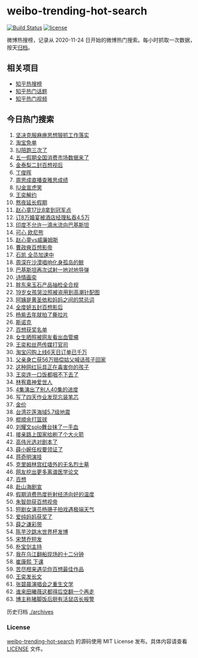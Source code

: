 # weibo-trending-hot-search

[![Build Status](https://github.com/justjavac/weibo-trending-hot-search/workflows/ci/badge.svg?branch=master)](https://github.com/justjavac/weibo-trending-hot-search/actions)
[![license](https://img.shields.io/github/license/justjavac/weibo-trending-hot-search)](https://github.com/justjavac/weibo-trending-hot-search/blob/master/LICENSE)

微博热搜榜，记录从 2020-11-24 日开始的微博热门搜索。每小时抓取一次数据，按天[归档](./archives)。

## 相关项目

- [知乎热搜榜](https://github.com/justjavac/zhihu-trending-top-search)
- [知乎热门话题](https://github.com/justjavac/zhihu-trending-hot-questions)
- [知乎热门视频](https://github.com/justjavac/zhihu-trending-hot-video)

## 今日热门搜索

<!-- BEGIN -->
<!-- 最后更新时间 Tue May 06 2025 02:09:08 GMT+0800 (China Standard Time) -->

1. [坚决克服麻痹思想狠抓工作落实](https://s.weibo.com//weibo?q=%23%E5%9D%9A%E5%86%B3%E5%85%8B%E6%9C%8D%E9%BA%BB%E7%97%B9%E6%80%9D%E6%83%B3%E7%8B%A0%E6%8A%93%E5%B7%A5%E4%BD%9C%E8%90%BD%E5%AE%9E%23&Refer=new_time)
1. [淘宝免单](https://s.weibo.com//weibo?q=%E6%B7%98%E5%AE%9D%E5%85%8D%E5%8D%95&t=31&band_rank=2&Refer=top)
1. [IU陪跑三次了](https://s.weibo.com//weibo?q=%23IU%E9%99%AA%E8%B7%91%E4%B8%89%E6%AC%A1%E4%BA%86%23&t=31&band_rank=1&Refer=top)
1. [五一假期全国消费市场数据来了](https://s.weibo.com//weibo?q=%23%E4%BA%94%E4%B8%80%E5%81%87%E6%9C%9F%E5%85%A8%E5%9B%BD%E6%B6%88%E8%B4%B9%E5%B8%82%E5%9C%BA%E6%95%B0%E6%8D%AE%E6%9D%A5%E4%BA%86%23&t=31&band_rank=3&Refer=top)
1. [金泰梨二封百想视后](https://s.weibo.com//weibo?q=%23%E9%87%91%E6%B3%B0%E6%A2%A8%E4%BA%8C%E5%B0%81%E7%99%BE%E6%83%B3%E8%A7%86%E5%90%8E%23&t=31&band_rank=4&Refer=top)
1. [丁俊晖](https://s.weibo.com//weibo?q=%E4%B8%81%E4%BF%8A%E6%99%96&t=31&band_rank=6&Refer=top)
1. [周思成直播查雅思成绩](https://s.weibo.com//weibo?q=%23%E5%91%A8%E6%80%9D%E6%88%90%E7%9B%B4%E6%92%AD%E6%9F%A5%E9%9B%85%E6%80%9D%E6%88%90%E7%BB%A9%23&t=31&band_rank=10&Refer=top)
1. [IU金宣虎笑](https://s.weibo.com//weibo?q=IU%E9%87%91%E5%AE%A3%E8%99%8E%E7%AC%91&t=31&band_rank=13&Refer=top)
1. [王奕解约](https://s.weibo.com//weibo?q=%23%E7%8E%8B%E5%A5%95%E8%A7%A3%E7%BA%A6%23&t=31&band_rank=7&Refer=top)
1. [熬夜延长假期](https://s.weibo.com//weibo?q=%E7%86%AC%E5%A4%9C%E5%BB%B6%E9%95%BF%E5%81%87%E6%9C%9F&t=31&band_rank=39&Refer=top)
1. [赵心童17比8拿到冠军点](https://s.weibo.com//weibo?q=%23%E8%B5%B5%E5%BF%83%E7%AB%A517%E6%AF%948%E6%8B%BF%E5%88%B0%E5%86%A0%E5%86%9B%E7%82%B9%23&t=31&band_rank=8&Refer=top)
1. [订8万婚宴被酒店经理私吞4.5万](https://s.weibo.com//weibo?q=%23%E8%AE%A28%E4%B8%87%E5%A9%9A%E5%AE%B4%E8%A2%AB%E9%85%92%E5%BA%97%E7%BB%8F%E7%90%86%E7%A7%81%E5%90%9E4.5%E4%B8%87%23&t=31&band_rank=11&Refer=top)
1. [印度不允许一滴水流向巴基斯坦](https://s.weibo.com//weibo?q=%23%E5%8D%B0%E5%BA%A6%E4%B8%8D%E5%85%81%E8%AE%B8%E4%B8%80%E6%BB%B4%E6%B0%B4%E6%B5%81%E5%90%91%E5%B7%B4%E5%9F%BA%E6%96%AF%E5%9D%A6%23&t=31&band_rank=5&Refer=top)
1. [可心 欧尼熊](https://s.weibo.com//weibo?q=%E5%8F%AF%E5%BF%83%20%E6%AC%A7%E5%B0%BC%E7%86%8A&t=31&band_rank=11&Refer=top)
1. [赵心童vs威廉姆斯](https://s.weibo.com//weibo?q=%23%E8%B5%B5%E5%BF%83%E7%AB%A5vs%E5%A8%81%E5%BB%89%E5%A7%86%E6%96%AF%23&t=31&band_rank=18&Refer=top)
1. [曹政奭百想影帝](https://s.weibo.com//weibo?q=%23%E6%9B%B9%E6%94%BF%E5%A5%AD%E7%99%BE%E6%83%B3%E5%BD%B1%E5%B8%9D%23&t=31&band_rank=14&Refer=top)
1. [石凯 全员加速中](https://s.weibo.com//weibo?q=%E7%9F%B3%E5%87%AF%20%E5%85%A8%E5%91%98%E5%8A%A0%E9%80%9F%E4%B8%AD&t=31&band_rank=23&Refer=top)
1. [周深在沙漠唱响化身孤岛的鲸](https://s.weibo.com//weibo?q=%23%E5%91%A8%E6%B7%B1%E5%9C%A8%E6%B2%99%E6%BC%A0%E5%94%B1%E5%93%8D%E5%8C%96%E8%BA%AB%E5%AD%A4%E5%B2%9B%E7%9A%84%E9%B2%B8%23&t=31&band_rank=9&Refer=top)
1. [巴基斯坦再次试射一地对地导弹](https://s.weibo.com//weibo?q=%23%E5%B7%B4%E5%9F%BA%E6%96%AF%E5%9D%A6%E5%86%8D%E6%AC%A1%E8%AF%95%E5%B0%84%E4%B8%80%E5%9C%B0%E5%AF%B9%E5%9C%B0%E5%AF%BC%E5%BC%B9%23&t=31&band_rank=10&Refer=top)
1. [诗情画奕](https://s.weibo.com//weibo?q=%E8%AF%97%E6%83%85%E7%94%BB%E5%A5%95&t=31&band_rank=27&Refer=top)
1. [胖东来玉石产品抽检全合规](https://s.weibo.com//weibo?q=%23%E8%83%96%E4%B8%9C%E6%9D%A5%E7%8E%89%E7%9F%B3%E4%BA%A7%E5%93%81%E6%8A%BD%E6%A3%80%E5%85%A8%E5%90%88%E8%A7%84%23&t=31&band_rank=19&Refer=top)
1. [19岁女孩哭泣照被盗用到高潮针配图](https://s.weibo.com//weibo?q=%2319%E5%B2%81%E5%A5%B3%E5%AD%A9%E5%93%AD%E6%B3%A3%E7%85%A7%E8%A2%AB%E7%9B%97%E7%94%A8%E5%88%B0%E9%AB%98%E6%BD%AE%E9%92%88%E9%85%8D%E5%9B%BE%23&t=31&band_rank=21&Refer=top)
1. [阿姨是黄圣依和妈妈之间的禁忌词](https://s.weibo.com//weibo?q=%23%E9%98%BF%E5%A7%A8%E6%98%AF%E9%BB%84%E5%9C%A3%E4%BE%9D%E5%92%8C%E5%A6%88%E5%A6%88%E4%B9%8B%E9%97%B4%E7%9A%84%E7%A6%81%E5%BF%8C%E8%AF%8D%23&t=31&band_rank=12&Refer=top)
1. [全度妍五封百想影后](https://s.weibo.com//weibo?q=%23%E5%85%A8%E5%BA%A6%E5%A6%8D%E4%BA%94%E5%B0%81%E7%99%BE%E6%83%B3%E5%BD%B1%E5%90%8E%23&t=31&band_rank=22&Refer=top)
1. [杨紫去年就拍了撕拉片](https://s.weibo.com//weibo?q=%23%E6%9D%A8%E7%B4%AB%E5%8E%BB%E5%B9%B4%E5%B0%B1%E6%8B%8D%E4%BA%86%E6%92%95%E6%8B%89%E7%89%87%23&t=31&band_rank=24&Refer=top)
1. [斯诺克](https://s.weibo.com//weibo?q=%E6%96%AF%E8%AF%BA%E5%85%8B&t=31&band_rank=50&Refer=top)
1. [百想获奖名单](https://s.weibo.com//weibo?q=%23%E7%99%BE%E6%83%B3%E8%8E%B7%E5%A5%96%E5%90%8D%E5%8D%95%23&t=31&band_rank=25&Refer=top)
1. [女生晒照被网友看出血管瘤](https://s.weibo.com//weibo?q=%23%E5%A5%B3%E7%94%9F%E6%99%92%E7%85%A7%E8%A2%AB%E7%BD%91%E5%8F%8B%E7%9C%8B%E5%87%BA%E8%A1%80%E7%AE%A1%E7%98%A4%23&t=31&band_rank=33&Refer=top)
1. [王奕和丝芭传媒打官司](https://s.weibo.com//weibo?q=%23%E7%8E%8B%E5%A5%95%E5%92%8C%E4%B8%9D%E8%8A%AD%E4%BC%A0%E5%AA%92%E6%89%93%E5%AE%98%E5%8F%B8%23&t=31&band_rank=28&Refer=top)
1. [淘宝闪购上线6天日订单已千万](https://s.weibo.com//weibo?q=%23%E6%B7%98%E5%AE%9D%E9%97%AA%E8%B4%AD%E4%B8%8A%E7%BA%BF6%E5%A4%A9%E6%97%A5%E8%AE%A2%E5%8D%95%E5%B7%B2%E5%8D%83%E4%B8%87%23&t=31&band_rank=38&Refer=top)
1. [父亲身亡获56万赔偿姑父喊话孩子回家](https://s.weibo.com//weibo?q=%23%E7%88%B6%E4%BA%B2%E8%BA%AB%E4%BA%A1%E8%8E%B756%E4%B8%87%E8%B5%94%E5%81%BF%E5%A7%91%E7%88%B6%E5%96%8A%E8%AF%9D%E5%AD%A9%E5%AD%90%E5%9B%9E%E5%AE%B6%23&t=31&band_rank=35&Refer=top)
1. [这种网红玩具正在毒害你的孩子](https://s.weibo.com//weibo?q=%23%E8%BF%99%E7%A7%8D%E7%BD%91%E7%BA%A2%E7%8E%A9%E5%85%B7%E6%AD%A3%E5%9C%A8%E6%AF%92%E5%AE%B3%E4%BD%A0%E7%9A%84%E5%AD%A9%E5%AD%90%23&t=31&band_rank=30&Refer=top)
1. [王奕连一口饭都咽不下去了](https://s.weibo.com//weibo?q=%23%E7%8E%8B%E5%A5%95%E8%BF%9E%E4%B8%80%E5%8F%A3%E9%A5%AD%E9%83%BD%E5%92%BD%E4%B8%8D%E4%B8%8B%E5%8E%BB%E4%BA%86%23&t=31&band_rank=26&Refer=top)
1. [林宥嘉神爱世人](https://s.weibo.com//weibo?q=%E6%9E%97%E5%AE%A5%E5%98%89%E7%A5%9E%E7%88%B1%E4%B8%96%E4%BA%BA&t=31&band_rank=25&Refer=top)
1. [4集演出了别人40集的进度](https://s.weibo.com//weibo?q=4%E9%9B%86%E6%BC%94%E5%87%BA%E4%BA%86%E5%88%AB%E4%BA%BA40%E9%9B%86%E7%9A%84%E8%BF%9B%E5%BA%A6&t=31&band_rank=34&Refer=top)
1. [写了四天作业发现忘装笔芯](https://s.weibo.com//weibo?q=%E5%86%99%E4%BA%86%E5%9B%9B%E5%A4%A9%E4%BD%9C%E4%B8%9A%E5%8F%91%E7%8E%B0%E5%BF%98%E8%A3%85%E7%AC%94%E8%8A%AF&t=31&band_rank=17&Refer=top)
1. [金价](https://s.weibo.com//weibo?q=%E9%87%91%E4%BB%B7&t=31&band_rank=31&Refer=top)
1. [台湾花莲海域5.7级地震](https://s.weibo.com//weibo?q=%23%E5%8F%B0%E6%B9%BE%E8%8A%B1%E8%8E%B2%E6%B5%B7%E5%9F%9F5.7%E7%BA%A7%E5%9C%B0%E9%9C%87%23&t=31&band_rank=49&Refer=top)
1. [棍顺余打篮球](https://s.weibo.com//weibo?q=%E6%A3%8D%E9%A1%BA%E4%BD%99%E6%89%93%E7%AF%AE%E7%90%83&t=31&band_rank=38&Refer=top)
1. [刘耀文solo舞台抹了一手血](https://s.weibo.com//weibo?q=%E5%88%98%E8%80%80%E6%96%87solo%E8%88%9E%E5%8F%B0%E6%8A%B9%E4%BA%86%E4%B8%80%E6%89%8B%E8%A1%80&t=31&band_rank=36&Refer=top)
1. [接亲路上国家给刷了个大火箭](https://s.weibo.com//weibo?q=%23%E6%8E%A5%E4%BA%B2%E8%B7%AF%E4%B8%8A%E5%9B%BD%E5%AE%B6%E7%BB%99%E5%88%B7%E4%BA%86%E4%B8%AA%E5%A4%A7%E7%81%AB%E7%AE%AD%23&t=31&band_rank=40&Refer=top)
1. [高伟光选对剧本了](https://s.weibo.com//weibo?q=%E9%AB%98%E4%BC%9F%E5%85%89%E9%80%89%E5%AF%B9%E5%89%A7%E6%9C%AC%E4%BA%86&t=31&band_rank=36&Refer=top)
1. [薛小婉任权要领证了](https://s.weibo.com//weibo?q=%23%E8%96%9B%E5%B0%8F%E5%A9%89%E4%BB%BB%E6%9D%83%E8%A6%81%E9%A2%86%E8%AF%81%E4%BA%86%23&t=31&band_rank=43&Refer=top)
1. [蒋奇明演技](https://s.weibo.com//weibo?q=%E8%92%8B%E5%A5%87%E6%98%8E%E6%BC%94%E6%8A%80&t=31&band_rank=32&Refer=top)
1. [克里姆林宫红墙外的无名烈士墓](https://s.weibo.com//weibo?q=%23%E5%85%8B%E9%87%8C%E5%A7%86%E6%9E%97%E5%AE%AB%E7%BA%A2%E5%A2%99%E5%A4%96%E7%9A%84%E6%97%A0%E5%90%8D%E7%83%88%E5%A3%AB%E5%A2%93%23&t=31&band_rank=26&Refer=top)
1. [网友挖出更多离谱医学论文](https://s.weibo.com//weibo?q=%E7%BD%91%E5%8F%8B%E6%8C%96%E5%87%BA%E6%9B%B4%E5%A4%9A%E7%A6%BB%E8%B0%B1%E5%8C%BB%E5%AD%A6%E8%AE%BA%E6%96%87&t=31&band_rank=46&Refer=top)
1. [百想](https://s.weibo.com//weibo?q=%E7%99%BE%E6%83%B3&t=31&band_rank=43&Refer=top)
1. [赴山海剧宣](https://s.weibo.com//weibo?q=%E8%B5%B4%E5%B1%B1%E6%B5%B7%E5%89%A7%E5%AE%A3&t=31&band_rank=48&Refer=top)
1. [假期消费热度折射经济向好的温度](https://s.weibo.com//weibo?q=%23%E5%81%87%E6%9C%9F%E6%B6%88%E8%B4%B9%E7%83%AD%E5%BA%A6%E6%8A%98%E5%B0%84%E7%BB%8F%E6%B5%8E%E5%90%91%E5%A5%BD%E7%9A%84%E6%B8%A9%E5%BA%A6%23&t=31&band_rank=49&Refer=top)
1. [朱智勋获百想视帝](https://s.weibo.com//weibo?q=%23%E6%9C%B1%E6%99%BA%E5%8B%8B%E8%8E%B7%E7%99%BE%E6%83%B3%E8%A7%86%E5%B8%9D%23&t=31&band_rank=15&Refer=top)
1. [短剧女演员杨珊子拍戏遇极端天气](https://s.weibo.com//weibo?q=%23%E7%9F%AD%E5%89%A7%E5%A5%B3%E6%BC%94%E5%91%98%E6%9D%A8%E7%8F%8A%E5%AD%90%E6%8B%8D%E6%88%8F%E9%81%87%E6%9E%81%E7%AB%AF%E5%A4%A9%E6%B0%94%23&t=31&band_rank=28&Refer=top)
1. [爱纯妈妈获奖了](https://s.weibo.com//weibo?q=%23%E7%88%B1%E7%BA%AF%E5%A6%88%E5%A6%88%E8%8E%B7%E5%A5%96%E4%BA%86%23&t=31&band_rank=29&Refer=top)
1. [薛之谦彩带](https://s.weibo.com//weibo?q=%E8%96%9B%E4%B9%8B%E8%B0%A6%E5%BD%A9%E5%B8%A6&t=31&band_rank=33&Refer=top)
1. [陈芋汐跳水世界杯发博](https://s.weibo.com//weibo?q=%E9%99%88%E8%8A%8B%E6%B1%90%E8%B7%B3%E6%B0%B4%E4%B8%96%E7%95%8C%E6%9D%AF%E5%8F%91%E5%8D%9A&t=31&band_rank=16&Refer=top)
1. [宋慧乔短发](https://s.weibo.com//weibo?q=%E5%AE%8B%E6%85%A7%E4%B9%94%E7%9F%AD%E5%8F%91&t=31&band_rank=46&Refer=top)
1. [朴宝剑主持](https://s.weibo.com//weibo?q=%E6%9C%B4%E5%AE%9D%E5%89%91%E4%B8%BB%E6%8C%81&t=31&band_rank=37&Refer=top)
1. [我在乌江翻船现场的十二分钟](https://s.weibo.com//weibo?q=%E6%88%91%E5%9C%A8%E4%B9%8C%E6%B1%9F%E7%BF%BB%E8%88%B9%E7%8E%B0%E5%9C%BA%E7%9A%84%E5%8D%81%E4%BA%8C%E5%88%86%E9%92%9F&t=31&band_rank=48&Refer=top)
1. [崔康熙 下课](https://s.weibo.com//weibo?q=%E5%B4%94%E5%BA%B7%E7%86%99%20%E4%B8%8B%E8%AF%BE&t=31&band_rank=20&Refer=top)
1. [苦尽柑来遇见你百想最佳作品](https://s.weibo.com//weibo?q=%23%E8%8B%A6%E5%B0%BD%E6%9F%91%E6%9D%A5%E9%81%87%E8%A7%81%E4%BD%A0%E7%99%BE%E6%83%B3%E6%9C%80%E4%BD%B3%E4%BD%9C%E5%93%81%23&t=31&band_rank=41&Refer=top)
1. [王奕发长文](https://s.weibo.com//weibo?q=%E7%8E%8B%E5%A5%95%E5%8F%91%E9%95%BF%E6%96%87&t=31&band_rank=42&Refer=top)
1. [张碧晨演唱会之重生文学](https://s.weibo.com//weibo?q=%E5%BC%A0%E7%A2%A7%E6%99%A8%E6%BC%94%E5%94%B1%E4%BC%9A%E4%B9%8B%E9%87%8D%E7%94%9F%E6%96%87%E5%AD%A6&t=31&band_rank=44&Refer=top)
1. [谁来田曦薇这都得后空翻一个再走](https://s.weibo.com//weibo?q=%E8%B0%81%E6%9D%A5%E7%94%B0%E6%9B%A6%E8%96%87%E8%BF%99%E9%83%BD%E5%BE%97%E5%90%8E%E7%A9%BA%E7%BF%BB%E4%B8%80%E4%B8%AA%E5%86%8D%E8%B5%B0&t=31&band_rank=45&Refer=top)
1. [博主称猪脚饭后厨有活鼠店长报警](https://s.weibo.com//weibo?q=%23%E5%8D%9A%E4%B8%BB%E7%A7%B0%E7%8C%AA%E8%84%9A%E9%A5%AD%E5%90%8E%E5%8E%A8%E6%9C%89%E6%B4%BB%E9%BC%A0%E5%BA%97%E9%95%BF%E6%8A%A5%E8%AD%A6%23&t=31&band_rank=47&Refer=top)

<!-- END -->

历史归档 [./archives](./archives)

### License

[weibo-trending-hot-search](https://github.com/justjavac/weibo-trending-hot-search) 的源码使用 MIT License
发布。具体内容请查看 [LICENSE](./LICENSE) 文件。
